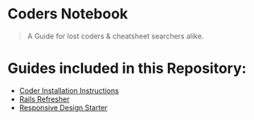# Coders Notebook
> A Guide for lost coders & cheatsheet searchers alike.

# Guides included in this Repository:
  * [Coder Installation Instructions](https://github.com/BlaineAndersonDev/coders-handbook/blob/master/coder_installation_instructions.md)
  * [Rails Refresher](https://github.com/BlaineAndersonDev/coders-handbook/blob/master/rails_refresher.md)
  * [Responsive Design Starter](https://github.com/BlaineAndersonDev/coders-handbook/blob/master/responsive_design_starter.md)
